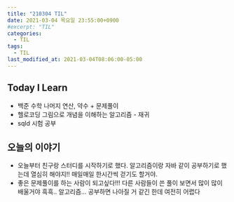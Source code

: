 ```yaml
---
title: "210304 TIL"
date: 2021-03-04 목요일 23:55:00+0900
#excerpt: "TIL"
categories:
  - TIL
tags:
  - TIL
last_modified_at: 2021-03-04T08:06:00-05:00
---
```


## Today I Learn

- 백준 수학 나머지 연산, 약수 + 문제풀이
- 헬로코딩 그림으로 개념을 이해하는 알고리즘 - 재귀
- sqld 시험 공부

## 오늘의 이야기

- 오늘부터 친구랑 스터디를 시작하기로 했다. 알고리즘이랑 자바 같이 공부하기로 했는데 열심히 해야지!! 매일매일 한시간씩 걷기도 할거야.
- 좋은 문제풀이를 하는 사람이 되고싶다!!! 다른 사람들이 쓴 풀이 보면서 많이 많이 배울거야 흑흑.. 알고리즘... 공부하면 나아질 거 같긴 한데 여전히 어렵다
